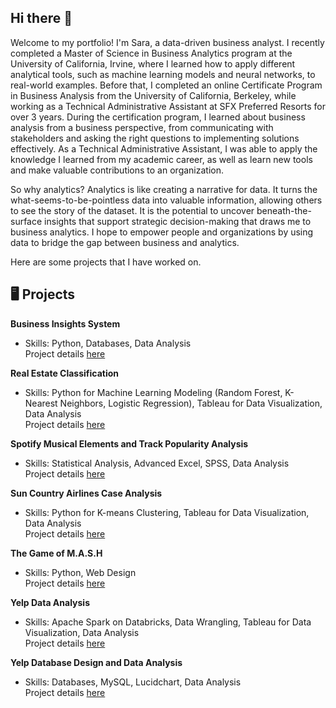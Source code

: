 ## Hi there :wave:

Welcome to my portfolio! I'm Sara, a data-driven business analyst. I recently completed a Master of Science in Business Analytics program at the University of California, Irvine, where I learned how to apply different analytical tools, such as machine learning models and neural networks, to real-world examples. Before that, I completed an online Certificate Program in Business Analysis from the University of California, Berkeley, while working as a Technical Administrative Assistant at SFX Preferred Resorts for over 3 years. During the certification program, I learned about business analysis from a business perspective, from communicating with stakeholders and asking the right questions to implementing solutions effectively. As a Technical Administrative Assistant, I was able to apply the knowledge I learned from my academic career, as well as learn new tools and make valuable contributions to an organization.  

So why analytics? Analytics is like creating a narrative for data. It turns the what-seems-to-be-pointless data into valuable information, allowing others to see the story of the dataset. It is the potential to uncover beneath-the-surface insights that support strategic decision-making that draws me to business analytics. I hope to empower people and organizations by using data to bridge the gap between business and analytics.

Here are some projects that I have worked on.

## :desktop_computer: Projects  
<b>Business Insights System</b>  
- Skills: Python, Databases, Data Analysis   
Project details [here](https://github.com/sara-huang-hart/business-recommendations-system.git)

<b>Real Estate Classification</b>    
- Skills: Python for Machine Learning Modeling (Random Forest, K-Nearest Neighbors, Logistic Regression), Tableau for Data Visualization, Data Analysis  
Project details [here]()  

<b>Spotify Musical Elements and Track Popularity Analysis</b>    
- Skills: Statistical Analysis, Advanced Excel, SPSS, Data Analysis    
Project details [here]()

<b>Sun Country Airlines Case Analysis</b>    
- Skills: Python for K-means Clustering, Tableau for Data Visualization, Data Analysis    
Project details [here]()

<b>The Game of M.A.S.H</b>  
- Skills: Python, Web Design    
Project details [here]()  

<b>Yelp Data Analysis</b>    
- Skills: Apache Spark on Databricks, Data Wrangling, Tableau for Data Visualization, Data Analysis    
Project details [here]()

<b>Yelp Database Design and Data Analysis</b>    
- Skills: Databases, MySQL, Lucidchart, Data Analysis      
Project details [here]()

<!--
**sara-huang-hart/sara-huang-hart** is a ✨ _special_ ✨ repository because its `README.md` (this file) appears on your GitHub profile.

Here are some ideas to get you started:

- 🔭 I’m currently working on ...
- 🌱 I’m currently learning ...
- 👯 I’m looking to collaborate on ...
- 🤔 I’m looking for help with ...
- 💬 Ask me about ...
- 📫 How to reach me: ...
- 😄 Pronouns: ...
- ⚡ Fun fact: ...
-->
